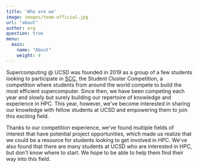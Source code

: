 ```yaml
---
title: 'Who are we'
image: images/team-official.jpg
url: "about"
author: org
question: true
menu:
  main:
    name: "About"
    weight: 4
---
```


Supercomputing @ UCSD was founded in 2019 as a group of a few students looking to participate
in [SCC](https://sc22.supercomputing.org/program/studentssc/student-cluster-competition/),
the Student Cluster Competition, a competition where students from around the world compete
to build the most efficient supercomputer. Since then, we have been competing each year and
slowly but surely building our repertoire of knowledge and experience in HPC. This year,
however, we've become interested in sharing our knowledge with fellow students at UCSD
and empowering them to join this exciting field.

Thanks to our competition experience, we've found multiple fields of interest that have
potential project opportunities, which made us realize that we could be a resource for
students looking to get involved in HPC. We've also found that there are many students
at UCSD who are interested in HPC, but don't know where to start. We hope to be able to
help them find their way into this field.